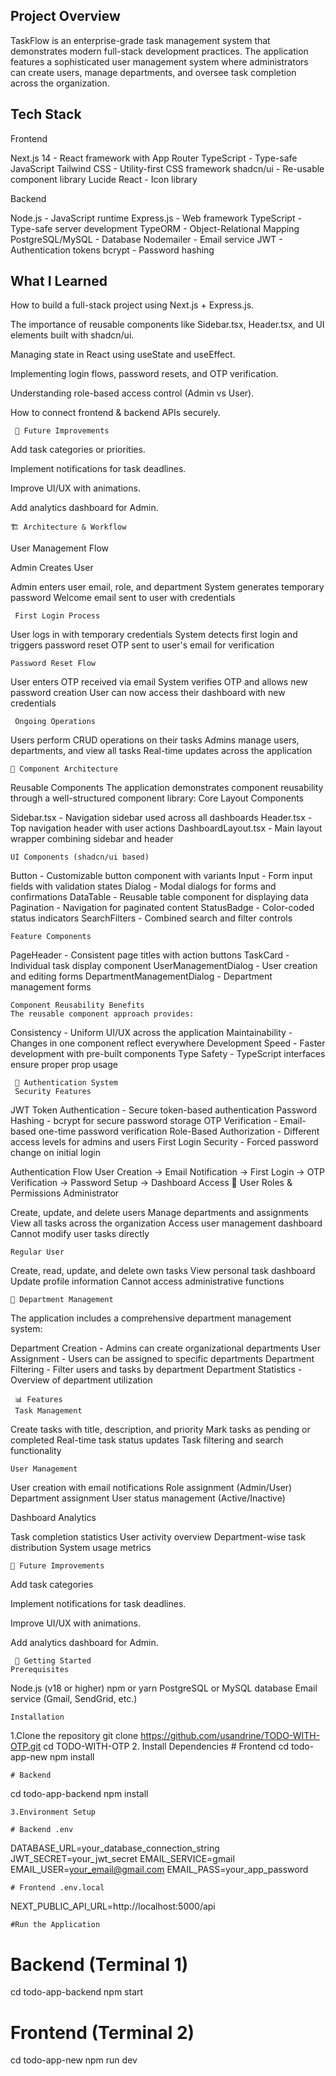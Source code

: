 ## Project Overview
TaskFlow is an enterprise-grade task management system that demonstrates modern full-stack development practices. 
The application features a sophisticated user management system where administrators can create users, manage departments, and oversee task completion across the organization.
## Tech Stack
Frontend

Next.js 14 - React framework with App Router
TypeScript - Type-safe JavaScript
Tailwind CSS - Utility-first CSS framework
shadcn/ui - Re-usable component library
Lucide React - Icon library

Backend

Node.js - JavaScript runtime
Express.js - Web framework
TypeScript - Type-safe server development
TypeORM - Object-Relational Mapping
PostgreSQL/MySQL - Database
Nodemailer - Email service
JWT - Authentication tokens
bcrypt - Password hashing


## What I Learned

How to build a full-stack project using Next.js + Express.js.

The importance of reusable components like Sidebar.tsx, Header.tsx, and UI elements built with shadcn/ui.

Managing state in React using useState and useEffect.

Implementing login flows, password resets, and OTP verification.

Understanding role-based access control (Admin vs User).

How to connect frontend & backend APIs securely.

     🔮 Future Improvements

Add task categories or priorities.

Implement notifications for task deadlines.

Improve UI/UX with animations.

Add analytics dashboard for Admin.


    🏗 Architecture & Workflow
User Management Flow

Admin Creates User

Admin enters user email, role, and department
System generates temporary password
Welcome email sent to user with credentials


     First Login Process

User logs in with temporary credentials
System detects first login and triggers password reset
OTP sent to user's email for verification


    Password Reset Flow

User enters OTP received via email
System verifies OTP and allows new password creation
User can now access their dashboard with new credentials


     Ongoing Operations

Users perform CRUD operations on their tasks
Admins manage users, departments, and view all tasks
Real-time updates across the application



    🧩 Component Architecture
Reusable Components
The application demonstrates component reusability through a well-structured component library:
Core Layout Components

Sidebar.tsx - Navigation sidebar used across all dashboards
Header.tsx - Top navigation header with user actions
DashboardLayout.tsx - Main layout wrapper combining sidebar and header

    UI Components (shadcn/ui based)

Button - Customizable button component with variants
Input - Form input fields with validation states
Dialog - Modal dialogs for forms and confirmations
DataTable - Reusable table component for displaying data
Pagination - Navigation for paginated content
StatusBadge - Color-coded status indicators
SearchFilters - Combined search and filter controls

    Feature Components

PageHeader - Consistent page titles with action buttons
TaskCard - Individual task display component
UserManagementDialog - User creation and editing forms
DepartmentManagementDialog - Department management forms

    Component Reusability Benefits
    The reusable component approach provides:

Consistency - Uniform UI/UX across the application
Maintainability - Changes in one component reflect everywhere
Development Speed - Faster development with pre-built components
Type Safety - TypeScript interfaces ensure proper prop usage

     🔐 Authentication System
     Security Features

JWT Token Authentication - Secure token-based authentication
Password Hashing - bcrypt for secure password storage
OTP Verification - Email-based one-time password verification
Role-Based Authorization - Different access levels for admins and users
First Login Security - Forced password change on initial login

Authentication Flow
User Creation → Email Notification → First Login → OTP Verification → Password Setup → Dashboard Access
👥 User Roles & Permissions
Administrator

Create, update, and delete users
Manage departments and assignments
View all tasks across the organization
Access user management dashboard
Cannot modify user tasks directly

    Regular User

Create, read, update, and delete own tasks
View personal task dashboard
Update profile information
Cannot access administrative functions

    🏢 Department Management
The application includes a comprehensive department management system:

Department Creation - Admins can create organizational departments
User Assignment - Users can be assigned to specific departments
Department Filtering - Filter users and tasks by department
Department Statistics - Overview of department utilization

     📊 Features
     Task Management

Create tasks with title, description, and priority
Mark tasks as pending or completed
Real-time task status updates
Task filtering and search functionality

    User Management

User creation with email notifications
Role assignment (Admin/User)
Department assignment
User status management (Active/Inactive)

Dashboard Analytics

Task completion statistics
User activity overview
Department-wise task distribution
System usage metrics

    🔮 Future Improvements

Add task categories 

Implement notifications for task deadlines.

Improve UI/UX with animations.

Add analytics dashboard for Admin.

     🚀 Getting Started
    Prerequisites

Node.js (v18 or higher)
npm or yarn
PostgreSQL or MySQL database
Email service (Gmail, SendGrid, etc.)


    Installation

  1.Clone the repository
     git clone https://github.com/usandrine/TODO-WITH-OTP.git
     cd TODO-WITH-OTP
 2. Install Dependencies
     # Frontend
  cd todo-app-new
  npm install

    # Backend
cd todo-app-backend
npm install

    3.Environment Setup

    # Backend .env
DATABASE_URL=your_database_connection_string
JWT_SECRET=your_jwt_secret
EMAIL_SERVICE=gmail
EMAIL_USER=your_email@gmail.com
EMAIL_PASS=your_app_password

    # Frontend .env.local
NEXT_PUBLIC_API_URL=http://localhost:5000/api

    #Run the Application
 # Backend (Terminal 1)
cd todo-app-backend
npm start

# Frontend (Terminal 2)
cd todo-app-new
npm run dev

  
